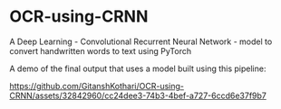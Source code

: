 # OCR-using-CRNN
A Deep Learning - Convolutional Recurrent Neural Network - model to convert handwritten words to text using PyTorch

A demo of the final output that uses a model built using this pipeline:

https://github.com/GitanshKothari/OCR-using-CRNN/assets/32842960/cc24dee3-74b3-4bef-a727-6ccd6e37f9b7

